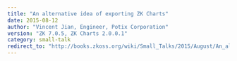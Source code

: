 ```yaml
---
title: "An alternative idea of exporting ZK Charts"
date: 2015-08-12
author: "Vincent Jian, Engineer, Potix Corporation"
version: "ZK 7.0.5, ZK Charts 2.0.0.1"
category: small-talk
redirect_to: "http://books.zkoss.org/wiki/Small_Talks/2015/August/An_alternative_idea_of_exporting_ZK_Charts"
---
```

